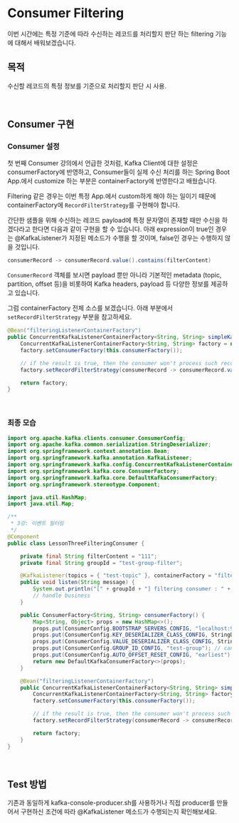 # Consumer Filtering
이번 시간에는 특정 기준에 따라 수신하는 레코드를 처리할지 판단 하는 filtering 기능에 대해서 배워보겠습니다.


## 목적
수신할 레코드의 특정 정보를 기준으로 처리할지 판단 시 사용.

<br/>

## Consumer 구현
### Consumer 설정
첫 번째 Consumer 강의에서 언급한 것처럼, Kafka Client에 대한 설정은 consumerFactory에 반영하고,
Consumer들이 실제 수신 처리를 하는 Spring Boot App.에서 customize 하는 부분은 containerFactory에 반영한다고 배웠습니다. 

Filtering 같은 경우는 이번 특정 App.에서 custom하게 해야 하는 일이기 때문에 containerFactory에 `RecordFilterStrategy`를 구현해야 합니다.

간단한 샘플을 위해 수신하는 레코드 payload에 특정 문자열이 존재할 때만 수신을 하겠다라고 한다면 다음과 같이 구현을 할 수 있습니다. 아래 expression이 true인 경우는 @KafkaListener가 지정된 메소드가 수행을 할 것이며, false인 경우는 수행하지 않을 것입니다.

```java
consumerRecord -> consumerRecord.value().contains(filterContent)
```

`ConsumerRecord` 객체를 보시면 payload 뿐만 아니라 기본적인 metadata (topic, partition, offset 등)을 비롯하여 Kafka headers, payload 등 다양한 정보를 제공하고 있습니다.


그럼 containerFactory 전체 소스를 보겠습니다. 아래 부분에서 `setRecordFilterStrategy` 부분을 참고하세요.
```java
@Bean("filteringListenerContainerFactory")
public ConcurrentKafkaListenerContainerFactory<String, String> simpleKafkaListenerContainerFactory() {
    ConcurrentKafkaListenerContainerFactory<String, String> factory = new ConcurrentKafkaListenerContainerFactory<>();
    factory.setConsumerFactory(this.consumerFactory());

    // if the result is true, then the consumer won't process such record
    factory.setRecordFilterStrategy(consumerRecord -> consumerRecord.value().contains(filterContent));

    return factory;
}
```

<br/>

### 최종 모습
```java
import org.apache.kafka.clients.consumer.ConsumerConfig;
import org.apache.kafka.common.serialization.StringDeserializer;
import org.springframework.context.annotation.Bean;
import org.springframework.kafka.annotation.KafkaListener;
import org.springframework.kafka.config.ConcurrentKafkaListenerContainerFactory;
import org.springframework.kafka.core.ConsumerFactory;
import org.springframework.kafka.core.DefaultKafkaConsumerFactory;
import org.springframework.stereotype.Component;

import java.util.HashMap;
import java.util.Map;

/**
 * 3강: 이벤트 필터링
 */
@Component
public class LessonThreeFilteringConsumer {

    private final String filterContent = "111";
    private final String groupId = "test-group-filter";

    @KafkaListener(topics = { "test-topic" }, containerFactory = "filteringListenerContainerFactory", groupId = groupId)
    public void listen(String message) {
        System.out.println("[" + groupId + "] filtering consumer : " + message);
        // handle business
    }

    public ConsumerFactory<String, String> consumerFactory() {
        Map<String, Object> props = new HashMap<>();
        props.put(ConsumerConfig.BOOTSTRAP_SERVERS_CONFIG, "localhost:9092");
        props.put(ConsumerConfig.KEY_DESERIALIZER_CLASS_CONFIG, StringDeserializer.class);
        props.put(ConsumerConfig.VALUE_DESERIALIZER_CLASS_CONFIG, StringDeserializer.class);
        props.put(ConsumerConfig.GROUP_ID_CONFIG, "test-group"); // can be overridden by groupId parameter in @KafkaListener
        props.put(ConsumerConfig.AUTO_OFFSET_RESET_CONFIG, "earliest");
        return new DefaultKafkaConsumerFactory<>(props);
    }

    @Bean("filteringListenerContainerFactory")
    public ConcurrentKafkaListenerContainerFactory<String, String> simpleKafkaListenerContainerFactory() {
        ConcurrentKafkaListenerContainerFactory<String, String> factory = new ConcurrentKafkaListenerContainerFactory<>();
        factory.setConsumerFactory(this.consumerFactory());

        // if the result is true, then the consumer won't process such record
        factory.setRecordFilterStrategy(consumerRecord -> consumerRecord.value().contains(filterContent));

        return factory;
    }
}
```

<br/>

## Test 방법 
기존과 동일하게 kafka-console-producer.sh를 사용하거나 직접 producer를 만들어서 구현하신 조건에 따라 @KafkaListener 메소드가 수행되는지 확인해보세요.

<br/>
